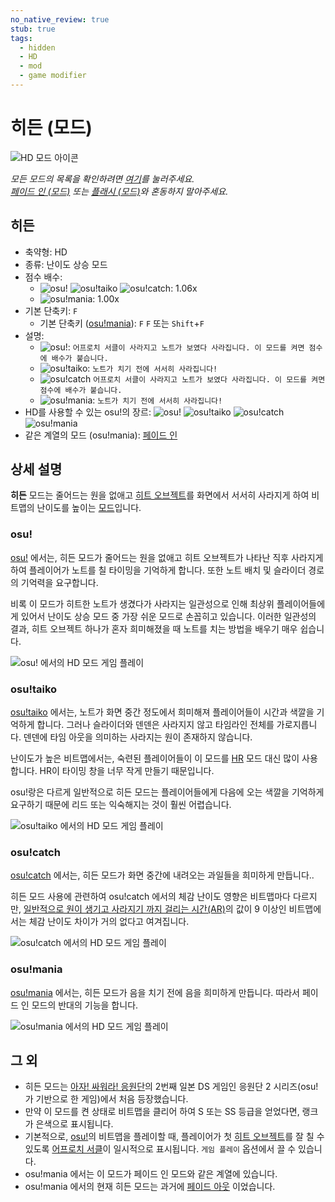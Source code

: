 ```yaml
---
no_native_review: true
stub: true
tags:
  - hidden
  - HD
  - mod
  - game modifier
---
```


# 히든 (모드)

![HD 모드 아이콘](/wiki/shared/mods/HD.png "히든 (HD) 모드 아이콘")

*모든 모드의 목록을 확인하려면 [여기](/wiki/Game_modifier)를 눌러주세요.*\
*[페이드 인 (모드)](/wiki/Game_modifier/Fade_In) 또는 [플래시 (모드)](/wiki/Game_modifier/Flashlight)와 혼동하지 말아주세요.*

## 히든

- 축약형: HD
- 종류: 난이도 상승 모드
- 점수 배수:
  - ![][osu!] ![][osu!taiko] ![][osu!catch]: 1.06x
  - ![][osu!mania]: 1.00x
- 기본 단축키: `F`
  - 기본 단축키 ([osu!mania](/wiki/Game_mode/osu!catch)): `F` `F` 또는 `Shift`+`F`
- 설명:
  - ![][osu!]: `어프로치 서클이 사라지고 노트가 보였다 사라집니다. 이 모드를 켜면 점수에 배수가 붙습니다.`
  - ![][osu!taiko]: `노트가 치기 전에 서서히 사라집니다!`
  - ![][osu!catch] `어프로치 서클이 사라지고 노트가 보였다 사라집니다. 이 모드를 켜면 점수에 배수가 붙습니다.`
  - ![][osu!mania]: `노트가 치기 전에 서서히 사라집니다!`
- HD를 사용할 수 있는 osu!의 장르: ![][osu!] ![][osu!taiko] ![][osu!catch] ![][osu!mania]
- 같은 계열의 모드 (osu!mania): [페이드 인](/wiki/Game_modifier/Fade_In)

## 상세 설명

**히든** 모드는 줄어드는 원을 없애고 [히트 오브젝트](/wiki/Hit_object)를 화면에서 서서히 사라지게 하여 비트맵의 난이도를 높이는 [모드](/wiki/Game_modifier)입니다.

### osu!

[osu!](/wiki/Game_mode/osu!) 에서는, 히든 모드가 줄어드는 원을 없애고 히트 오브젝트가 나타난 직후 사라지게 하여 플레이어가 노트를 칠 타이밍을 기억하게 합니다. 또한 노트 배치 및 슬라이더 경로의 기억력을 요구합니다.

비록 이 모드가 히트한 노트가 생겼다가 사라지는 일관성으로 인해 최상위 플레이어들에게 있어서 난이도 상승 모드 중 가장 쉬운 모드로 손꼽히고 있습니다. 이러한 일관성의 결과, 히트 오브젝트 하나가 혼자 희미해졌을 때 노트를 치는 방법을 배우기 매우 쉽습니다.

![osu! 에서의 HD 모드 게임 플레이](img/HD-osu.jpg "HD 모드가 켜진 상태에서의 osu! 게임 플레이")

### osu!taiko

[osu!taiko](/wiki/Game_mode/osu!taiko) 에서는, 노트가 화면 중간 정도에서 희미해져 플레이어들이 시간과 색깔을 기억하게 합니다. 그러나 슬라이더와 덴덴은 사라지지 않고 타임라인 전체를 가로지릅니다. 덴덴에 타임 아웃을 의미하는 사라지는 원이 존재하지 않습니다.

난이도가 높은 비트맵에서는, 숙련된 플레이어들이 이 모드를 [HR](/wiki/Game_modifier/Hard_Rock) 모드 대신 많이 사용합니다. HR이 타이밍 창을 너무 작게 만들기 때문입니다.

osu!랑은 다르게 일반적으로 히든 모드는 플레이어들에게 다음에 오는 색깔을 기억하게 요구하기 때문에 리드 또는 익숙해지는 것이 훨씬 어렵습니다.

![osu!taiko 에서의 HD 모드 게임 플레이](img/HD-taiko.jpg "HD 모드가 켜진 상태에서의 osu!taiko 게임 플레이")

### osu!catch

[osu!catch](/wiki/Game_mode/osu!catch) 에서는, 히든 모드가 화면 중간에 내려오는 과일들을 희미하게 만듭니다.. 

히든 모드 사용에 관련하여 osu!catch 에서의 체감 난이도 영향은 비트맵마다 다르지만, [일반적으로 원이 생기고 사라지기 까지 걸리는 시간(AR)](/wiki/Beatmapping/Approach_rate)의 값이 9 이상인 비트맵에서는 체감 난이도 차이가 거의 없다고 여겨집니다.

![osu!catch 에서의 HD 모드 게임 플레이](img/HD-catch.jpg "HD 모드가 켜진 상태에서의 osu!catch 게임 플레이")

### osu!mania

[osu!mania](/wiki/Game_mode/osu!mania) 에서는, 히든 모드가 음을 치기 전에 음을 희미하게 만듭니다. 따라서 페이드 인 모드의 반대의 기능을 합니다.

![osu!mania 에서의 HD 모드 게임 플레이](img/HD-combo-comparison-mania.jpg "osu! mania에서 91x 콤보 일때의 게임 플레이 (상단 왼쪽), 326x 콤보 일때의 게임 플레이 (상단 오른쪽), 516x 콤보 일때의 게임 플레이 (하단 왼쪽), 그리고 900x 콤보 일때의 게임 플레이 (하단 오른쪽)")

## 그 외

- 히든 모드는 [아자! 싸워라! 응원단](https://ko.wikipedia.org/wiki/오쓰!_싸워라!_응원단)의 2번째 일본 DS 게임인 응원단 2 시리즈(osu!가 기반으로 한 게임)에서 처음 등장했습니다.
- 만약 이 모드를 켠 상태로 비트맵을 클리어 하여 S 또는 SS 등급을 얻었다면, 랭크가 은색으로 표시됩니다.
- 기본적으로, [osu!](/wiki/Game_mode/osu!)의 비트맵을 플레이할 때, 플레이어가 첫 [히트 오브젝트](/wiki/Hit_object)를 잘 칠 수 있도록 [어프로치 서클](/wiki/Hit_object/Approach_circle)이 일시적으로 표시됩니다. `게임 플레이` 옵션에서 끌 수 있습니다.
- osu!mania 에서는 이 모드가 페이드 인 모드와 같은 계열에 있습니다.
- osu!mania 에서의 현재 히든 모드는 과거에 [페이드 아웃](/wiki/Game_modifier/Fade_Out) 이었습니다.

[osu!]: /wiki/shared/mode/osu.png "osu!"
[osu!taiko]: /wiki/shared/mode/taiko.png "osu!taiko"
[osu!catch]: /wiki/shared/mode/catch.png "osu!catch"
[osu!mania]: /wiki/shared/mode/mania.png "osu!mania"

